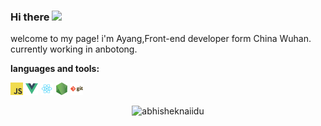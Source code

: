 ### Hi there <img src="https://media.giphy.com/media/hvRJCLFzcasrR4ia7z/giphy.gif" width="25px">

welcome to my page!
i'm Ayang,Front-end developer form China Wuhan. currently working in anbotong.

**languages and tools:**  

<code><img height="20" src="https://raw.githubusercontent.com/github/explore/80688e429a7d4ef2fca1e82350fe8e3517d3494d/topics/javascript/javascript.png"></code>
<code><img height="20" src="https://raw.githubusercontent.com/github/explore/80688e429a7d4ef2fca1e82350fe8e3517d3494d/topics/vue/vue.png"></code>
<code><img height="20" src="https://raw.githubusercontent.com/github/explore/80688e429a7d4ef2fca1e82350fe8e3517d3494d/topics/react/react.png"></code>
<code><img height="20" src="https://raw.githubusercontent.com/github/explore/80688e429a7d4ef2fca1e82350fe8e3517d3494d/topics/nodejs/nodejs.png"></code>
<code><img height="20" src="https://raw.githubusercontent.com/github/explore/80688e429a7d4ef2fca1e82350fe8e3517d3494d/topics/git/git.png"></code>

<p align="center"> <img src="https://github-readme-stats.vercel.app/api?username=codeLonely&count_private=true&include_all_commits=true&layout=compact&bg_color=30,e96443,904e95&title_color=fff&text_color=fff" alt="abhisheknaiidu" />
  
<!--
📈 my github stats
<p align="center"> <img src="https://github-readme-stats.vercel.app/api?username=codeLonely&show_icons=true&theme=gotham" alt="abhisheknaiidu" />
Here are some ideas to get you started:

- 🔭 I’m currently working on ...
- 🌱 I’m currently learning ...
- 👯 I’m looking to collaborate on ...
- 🤔 I’m looking for help with ...
- 💬 Ask me about ...
- 📫 How to reach me: ...
- 😄 Pronouns: ...
- ⚡ Fun fact: ...
-->

